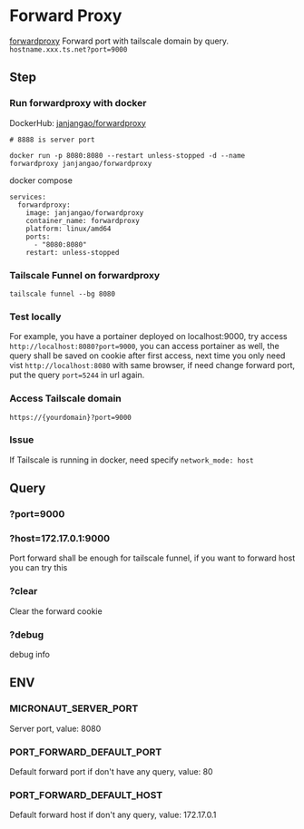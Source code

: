 # Forward Proxy

[forwardproxy](https://github.com/janjangao/forwardproxy) Forward port with tailscale domain by query. `hostname.xxx.ts.net?port=9000`

## Step

### Run forwardproxy with docker
DockerHub: [janjangao/forwardproxy](https://hub.docker.com/r/janjangao/forwardproxy)

```
# 8888 is server port

docker run -p 8080:8080 --restart unless-stopped -d --name forwardproxy janjangao/forwardproxy
```
docker compose
```
services:
  forwardproxy:
    image: janjangao/forwardproxy
    container_name: forwardproxy
    platform: linux/amd64
    ports:
      - "8080:8080"
    restart: unless-stopped
```

### Tailscale Funnel on forwardproxy
```
tailscale funnel --bg 8080
```

### Test locally
For example, you have a portainer deployed on localhost:9000, try access `http://localhost:8080?port=9000`, you can access portainer as well, the query shall be saved on cookie after first access, next time you only need vist `http://localhost:8080` with same browser, if need change forward port, put the query `port=5244` in url again.

### Access Tailscale domain
`https://{yourdomain}?port=9000`

### Issue
If Tailscale is running in docker, need specify `network_mode: host`

## Query

### ?port=9000

### ?host=172.17.0.1:9000
Port forward shall be enough for tailscale funnel, if you want to forward host you can try this

### ?clear
Clear the forward cookie

### ?debug
debug info 

## ENV

### MICRONAUT_SERVER_PORT
Server port, value: 8080

### PORT_FORWARD_DEFAULT_PORT
Default forward port if don't have any query, value: 80

### PORT_FORWARD_DEFAULT_HOST
Default forward host if don't any query, value: 172.17.0.1

